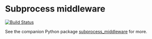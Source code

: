 # Subprocess middleware

[![Build Status](https://travis-ci.org/lrowe/subprocess-middleware-node.svg?branch=master)](https://travis-ci.org/lrowe/subprocess-middleware-node)

See the companion Python package [subprocess_middleware](https://github.com/lrowe/subprocess_middleware) for more.
